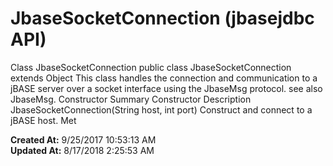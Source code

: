 # JbaseSocketConnection (jbasejdbc API)

Class JbaseSocketConnection public class JbaseSocketConnection extends Object This class handles the connection and communication to a jBASE server over a socket interface using the JbaseMsg protocol. see also JbaseMsg. Constructor Summary Constructor Description JbaseSocketConnection(String host, int port) Construct and connect to a jBASE host. Met  

**Created At:** 9/25/2017 10:53:13 AM  
**Updated At:** 8/17/2018 2:25:53 AM  

